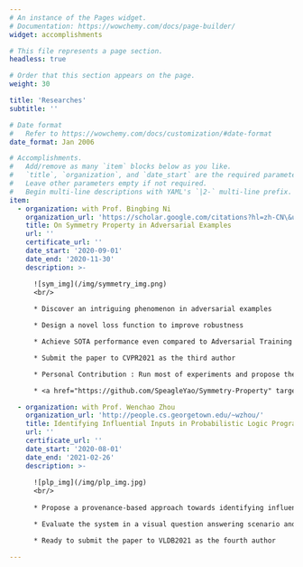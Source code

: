 ```yaml
---
# An instance of the Pages widget.
# Documentation: https://wowchemy.com/docs/page-builder/
widget: accomplishments

# This file represents a page section.
headless: true

# Order that this section appears on the page.
weight: 30

title: 'Researches'
subtitle: ''

# Date format
#   Refer to https://wowchemy.com/docs/customization/#date-format
date_format: Jan 2006

# Accomplishments.
#   Add/remove as many `item` blocks below as you like.
#   `title`, `organization`, and `date_start` are the required parameters.
#   Leave other parameters empty if not required.
#   Begin multi-line descriptions with YAML's `|2-` multi-line prefix.
item:
  - organization: with Prof. Bingbing Ni
    organization_url: 'https://scholar.google.com/citations?hl=zh-CN\&user=eUbmKwYAAAAJ'
    title: On Symmetry Property in Adversarial Examples
    url: ''
    certificate_url: ''
    date_start: '2020-09-01'
    date_end: '2020-11-30'
    description: >-

      ![sym_img](/img/symmetry_img.png)
      <br/>
      
      * Discover an intriguing phenomenon in adversarial examples

      * Design a novel loss function to improve robustness

      * Achieve SOTA performance even compared to Adversarial Training

      * Submit the paper to CVPR2021 as the third author

      * Personal Contribution : Run most of experiments and propose the final version of loss function

      * <a href="https://github.com/SpeagleYao/Symmetry-Property" target="_blank">Open Source Code</a> on Github

  - organization: with Prof. Wenchao Zhou
    organization_url: 'http://people.cs.georgetown.edu/~wzhou/'
    title: Identifying Influential Inputs in Probabilistic Logic Programming
    url: ''
    certificate_url: ''
    date_start: '2020-08-01'
    date_end: '2021-02-26'
    description: >-
    
      ![plp_img](/img/plp_img.jpg)
      <br/>
      
      * Propose a provenance-based approach towards identifying influential inputs in PLP programs

      * Evaluate the system in a visual question answering scenario and demonstrate its effectiveness

      * Ready to submit the paper to VLDB2021 as the fourth author

---
```

